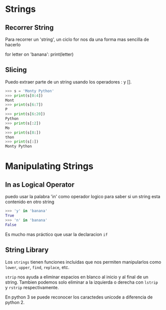 # Strings
## Recorrer String
Para recorrer un 'string', un ciclo for nos da una forma mas sencilla de hacerlo

for letter on 'banana':
  print(letter)

## Slicing 
Puedo extraer parte de un string usando los operadores : y [].


```python
>>> s = 'Monty Python'
>>> print(s[0:4])
Mont
>>> print(s[6:7])
P
>>> print(s[6:20])
Python
>>> print(s[:2])
Mo
>>> print(s[8:])
thon
>>> print(s[:])
Monty Python
```

# Manipulating Strings

## In as Logical Operator
puedo usar la palabra 'in' como operador logico para saber si un string esta contenido en otro string

```python
>>> 'y' in 'banana'
True
>>> 'n' in 'banana'
False
```
Es mucho mas práctico que usar la declaracion `if`

## String Library

Los `strings` tienen funciones incluidas que nos permiten manipularlos como `lower`, `upper`, `find`, `replace`, etc.

`strip` nos ayuda a eliminar espacios en blanco al inicio y al final de un string. Tambien podemos solo eliminar a la izquierda o derecha con `lstrip` y `rstrip` respectivamente.

En python 3 se puede reconocer los caractedes unicode a diferencia de python 2. 